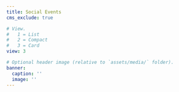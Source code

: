 ```yaml
---
title: Social Events
cms_exclude: true

# View.
#   1 = List
#   2 = Compact
#   3 = Card
view: 3

# Optional header image (relative to `assets/media/` folder).
banner:
  caption: ''
  image: ''
---
```

